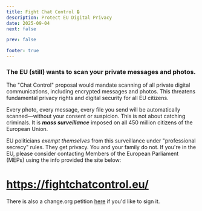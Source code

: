 ```yaml
---
title: Fight Chat Control 🔒
description: Protect EU Digital Privacy
date: 2025-09-04
next: false

prev: false

footer: true
---
```


<Post authors="" />

### The EU (still) wants to scan your private messages and photos.

The "Chat Control" proposal would mandate scanning of all private digital communications, including encrypted messages and photos. This threatens fundamental privacy rights and digital security for all EU citizens. 

Every photo, every message, every file you send will be automatically scanned—without your consent or suspicion. This is not about catching criminals. It is ***mass surveillance*** imposed on all 450 million citizens of the European Union. 

EU politicians *exempt themselves* from this surveillance under "professional secrecy" rules. They get privacy. You and your family do not. If you're in the EU, please consider contacting Members of the European Parliament (MEPs) using the info provided the site below: 

# https://fightchatcontrol.eu/

There is also a change.org petition [here](https://stopchatcontrol.eu/) if you'd like to sign it.
